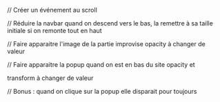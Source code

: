 // Créer un événement au scroll

// Réduire la navbar quand on descend vers le bas, la remettre à sa taille initiale si on remonte tout en haut

// Faire apparaitre l'image de la partie improvise
opacity à changer de valeur

// Faire apparaitre la popup quand on est en bas du site
opacity et 

transform à changer de valeur

// Bonus : quand on clique sur la popup elle disparait pour toujours
